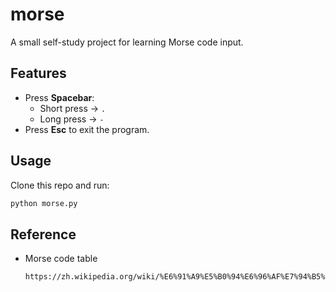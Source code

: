 # morse

A small self-study project for learning Morse code input.

## Features
- Press **Spacebar**:
  - Short press → `.`
  - Long press → `-`
- Press **Esc** to exit the program.

## Usage
Clone this repo and run:

```bash
python morse.py
```

## Reference
- Morse code table
  ```bash
  https://zh.wikipedia.org/wiki/%E6%91%A9%E5%B0%94%E6%96%AF%E7%94%B5%E7%A0%81
  ```